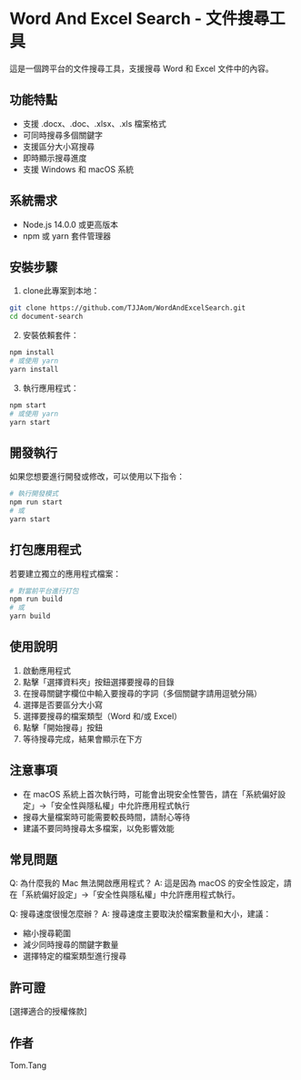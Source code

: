 # Word And Excel Search - 文件搜尋工具

這是一個跨平台的文件搜尋工具，支援搜尋 Word 和 Excel 文件中的內容。

## 功能特點

- 支援 .docx、.doc、.xlsx、.xls 檔案格式
- 可同時搜尋多個關鍵字
- 支援區分大小寫搜尋
- 即時顯示搜尋進度
- 支援 Windows 和 macOS 系統

## 系統需求

- Node.js 14.0.0 或更高版本
- npm 或 yarn 套件管理器

## 安裝步驟

1. clone此專案到本地：
```bash
git clone https://github.com/TJJAom/WordAndExcelSearch.git
cd document-search
```

2. 安裝依賴套件：
```bash
npm install
# 或使用 yarn
yarn install
```

3. 執行應用程式：
```bash
npm start
# 或使用 yarn
yarn start
```

## 開發執行

如果您想要進行開發或修改，可以使用以下指令：

```bash
# 執行開發模式
npm run start
# 或
yarn start
```

## 打包應用程式

若要建立獨立的應用程式檔案：

```bash
# 對當前平台進行打包
npm run build
# 或
yarn build
```

## 使用說明

1. 啟動應用程式
2. 點擊「選擇資料夾」按鈕選擇要搜尋的目錄
3. 在搜尋關鍵字欄位中輸入要搜尋的字詞（多個關鍵字請用逗號分隔）
4. 選擇是否要區分大小寫
5. 選擇要搜尋的檔案類型（Word 和/或 Excel）
6. 點擊「開始搜尋」按鈕
7. 等待搜尋完成，結果會顯示在下方

## 注意事項

- 在 macOS 系統上首次執行時，可能會出現安全性警告，請在「系統偏好設定」→「安全性與隱私權」中允許應用程式執行
- 搜尋大量檔案時可能需要較長時間，請耐心等待
- 建議不要同時搜尋太多檔案，以免影響效能

## 常見問題

Q: 為什麼我的 Mac 無法開啟應用程式？
A: 這是因為 macOS 的安全性設定，請在「系統偏好設定」→「安全性與隱私權」中允許應用程式執行。

Q: 搜尋速度很慢怎麼辦？
A: 搜尋速度主要取決於檔案數量和大小，建議：
- 縮小搜尋範圍
- 減少同時搜尋的關鍵字數量
- 選擇特定的檔案類型進行搜尋

## 許可證

[選擇適合的授權條款]

## 作者

Tom.Tang
